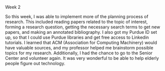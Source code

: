 Week 2


So this week, I was able to implement more of the planning process of research. This included reading papers related to the topic of interest, forming a research question, getting the necessary search terms to get new papers, and making an annotated bibliography. I also got my Purdue ID set up, so that I could use Purdue libraries and get free access to Linkedin tutorials. I learned that ACM (Association for Computing Machinery) would have valuable sources, and my professor helped me brainstorm possible topics for my research. Additionally, I had the chance to go to the Senior Center and volunteer again. It was very wonderful to be able to help elderly people figure out technology.   
